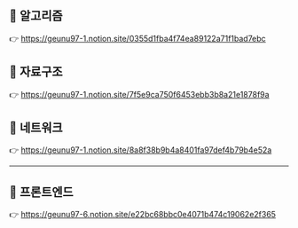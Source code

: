 
## 📂 알고리즘 
👉 https://geunu97-1.notion.site/0355d1fba4f74ea89122a71f1bad7ebc

## 📂 자료구조 
👉 https://geunu97-1.notion.site/7f5e9ca750f6453ebb3b8a21e1878f9a

## 📂 네트워크 
👉 https://geunu97-1.notion.site/8a8f38b9b4a8401fa97def4b79b4e52a
<!--
## 📂 운영체제 
👉 

## 📂 데이터베이스 
👉 
-->

---

## 📂 프론트엔드 
👉 https://geunu97-6.notion.site/e22bc68bbc0e4071b474c19062e2f365
